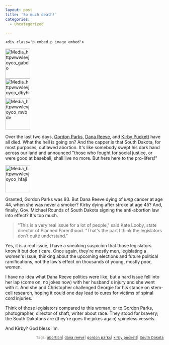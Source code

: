 ```yaml
---
layout: post
title: 'So much death!'
categories:
  - Uncategorized

---
```



    <div class='p_embed p_image_embed'>
<img alt="Media_httpwwwlevjoyco_gabdo" height="95" src="http://levjoydotcom3.files.wordpress.com/2006/03/media_httpwwwlevjoyco_gabdo.jpg?w=79" width="79" />
</div>
 <div class='p_embed p_image_embed'>
<img alt="Media_httpwwwlevjoyco_dbyhi" height="62" src="http://levjoydotcom3.files.wordpress.com/2006/03/media_httpwwwlevjoyco_dbyhi.jpg?w=79" width="79" />
</div>
 <div class='p_embed p_image_embed'>
<img alt="Media_httpwwwlevjoyco_mvbdv" height="100" src="http://levjoydotcom3.files.wordpress.com/2006/03/media_httpwwwlevjoyco_mvbdv.jpg?w=79" width="79" />
</div>


Over the last two days, <a href="http://news.google.com/news/url?sa=t&amp;ct=:ePkh8BM9E2IF2mHACjc7FW5fMYrZRgIsLN2PF23WklkwleHvx1rzBwAFmw3G/3-2-0&amp;fp=440ef8c78c2ce06e&amp;ei=Qd4ORJz9G8qwas_x8KcM&amp;url=http%3A//www.usatoday.com/life/people/2006-03-07-parks-sidebar_x.htm&amp;cid=1104871851">Gordon Parks</a>, <a href="http://news.google.com/news/url?sa=t&amp;ct=:ePkh8BM9E2IF2mHACjc7FW5fMYrZRgIsLN2PF23WklkwleHvx1rzBwAFmw3G/3-0-0&amp;fp=440ef8c78c2ce06e&amp;ei=Qd4ORJz9G8qwas_x8KcM&amp;url=http%3A//www.theglobeandmail.com/servlet/story/LAC.20060308.REEVE08/TPStory/Entertainment/columnists&amp;cid=1104860289">Dana Reeve</a>, and <a href="http://news.google.com/news/url?sa=t&amp;ct=:ePkh8BM9E2IF2mHACjc7FW5fMYrZRgIsLN2PF23WklkwleHvx1rzBwAFmw3G/2x-0&amp;fp=440ef8c78c2ce06e&amp;ei=Qd4ORJz9G8qwas_x8KcM&amp;url=http%3A//sportsillustrated.cnn.com/2006/baseball/mlb/wires/03/08/2010.ap.bbo.puckett.twins.scene.0633/&amp;cid=1104816064">Kirby Puckett</a> have all died.  What the hell is going on?  And the capper is that South Dakota, for most purposes, outlawed abortion.  It's like somebody swept his dark hand across our land and announced "those who fought for social justice, or were good at baseball, shall live no more.  But here here to the pro-lifers!"

<div class='p_embed p_image_embed'>
<img alt="Media_httpwwwlevjoyco_hfaji" height="86" src="http://levjoydotcom3.files.wordpress.com/2006/03/media_httpwwwlevjoyco_hfaji.jpg?w=79" width="79" />
</div>


Granted, Gordon Parks was 93.  But Dana Reeve dying of <em>lung </em>cancer at age 44, when she was never a smoker?  Kirby dying after stroke at age 45?  And, finally, Gov. Michael Rounds of South Dakota signing the anti-abortion law into effect?  It's too much.
<blockquote class="posterous_short_quote">"This is a very real issue for a lot of people," said Kate Looby, state director of Planned Parenthood. "That's the part I think the legislators don't quite understand."</blockquote>
Yes, it is a real issue, I have a sneaking suspicion that those legislators know it but don't care.  Once again, they're mostly men, legislating a women's issue, thinking about the upcoming elections and future political ramifications, not the law's effect on thousands of young, mostly poor, women.

I have no idea what Dana Reeve politics were like, but a hard issue fell into her lap (come on, no jokes now) with her husband's injury and she went with it.  And she and Christopher challenged Georgie for his stance on stem-cell research, hoping it could one day lead to cures for victims of spinal cord injuries.

Think of those legislators compared to this woman, or to Gordon Parks, photographer, director of shaft, writer about race.  They stood for bravery; the South Dakotans are (they're goes the jokes again) spineless vessels.

And Kirby?  God bless 'im.


<p style="text-align:right;font-size:11px;letter-spacing:.05em;color:#808979;">Tags: <a href="http://www.technorati.com/tag/abortion" rel="tag">abortion</a><strong>|</strong> <a href="http://www.technorati.com/tag/dana%20reeve" rel="tag">dana reeve</a><strong>|</strong> <a href="http://www.technorati.com/tag/gordon%20parks" rel="tag">gordon parks</a><strong>|</strong> <a href="http://www.technorati.com/tag/kirby%20puckett" rel="tag">kirby puckett</a><strong>|</strong> <a href="http://www.technorati.com/tag/South%20Dakota" rel="tag">South Dakota</a></p>
